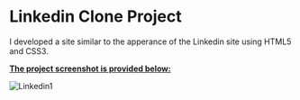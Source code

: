 ﻿# Linkedin Clone Project

I developed a site similar to the apperance of the Linkedin site using HTML5 and CSS3.


<strong><u>The project screenshot is provided below:</u></strong>

![Linkedin1](https://github.com/erhantapanyigit/Linkedin-Clone-Project/assets/132780710/e35f43b9-0fac-4724-bd72-125ea8c84b00)
